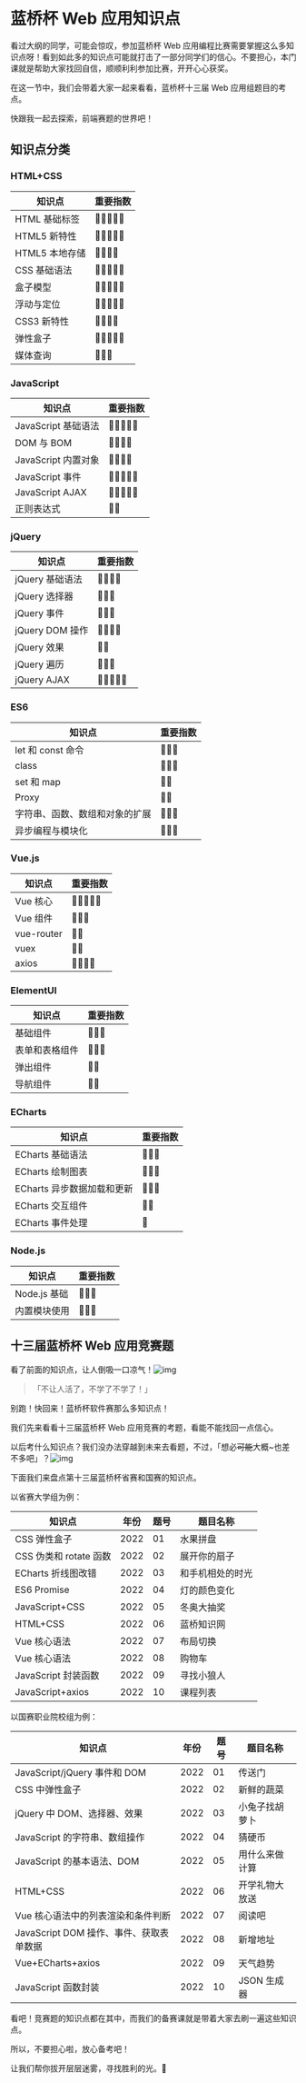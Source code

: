 # 蓝桥杯 Web 应用知识点

看过大纲的同学，可能会惊叹，参加蓝桥杯 Web 应用编程比赛需要掌握这么多知识点呀！看到如此多的知识点可能就打击了一部分同学们的信心。不要担心，本门课就是帮助大家找回自信，顺顺利利参加比赛，开开心心获奖。

在这一节中，我们会带着大家一起来看看，蓝桥杯十三届 Web 应用组题目的考点。

快跟我一起去探索，前端赛题的世界吧！

## 知识点分类

### HTML+CSS

| 知识点         | 重要指数 |
| -------------- | -------- |
| HTML 基础标签  | 🌟🌟🌟🌟🌟    |
| HTML5 新特性   | 🌟🌟🌟🌟🌟    |
| HTML5 本地存储 | 🌟🌟🌟🌟     |
| CSS 基础语法   | 🌟🌟🌟🌟🌟    |
| 盒子模型       | 🌟🌟🌟🌟🌟    |
| 浮动与定位     | 🌟🌟🌟🌟🌟    |
| CSS3 新特性    | 🌟🌟🌟🌟     |
| 弹性盒子       | 🌟🌟🌟🌟🌟    |
| 媒体查询       | 🌟🌟🌟      |

### JavaScript

| 知识点              | 重要指数 |
| ------------------- | -------- |
| JavaScript 基础语法 | 🌟🌟🌟🌟🌟    |
| DOM 与 BOM          | 🌟🌟🌟🌟     |
| JavaScript 内置对象 | 🌟🌟🌟🌟     |
| JavaScript 事件     | 🌟🌟🌟🌟🌟    |
| JavaScript AJAX     | 🌟🌟🌟🌟🌟    |
| 正则表达式          | 🌟🌟       |

### jQuery

| 知识点          | 重要指数 |
| --------------- | -------- |
| jQuery 基础语法 | 🌟🌟🌟🌟     |
| jQuery 选择器   | 🌟🌟🌟      |
| jQuery 事件     | 🌟🌟🌟      |
| jQuery DOM 操作 | 🌟🌟🌟🌟     |
| jQuery 效果     | 🌟🌟       |
| jQuery 遍历     | 🌟🌟🌟      |
| jQuery AJAX     | 🌟🌟🌟🌟🌟    |

### ES6

| 知识点                         | 重要指数 |
| ------------------------------ | -------- |
| let 和 const 命令              | 🌟🌟🌟      |
| class                          | 🌟🌟🌟      |
| set 和 map                     | 🌟🌟       |
| Proxy                          | 🌟🌟       |
| 字符串、函数、数组和对象的扩展 | 🌟🌟🌟      |
| 异步编程与模块化               | 🌟🌟🌟      |

### Vue.js

| 知识点     | 重要指数 |
| ---------- | -------- |
| Vue 核心   | 🌟🌟🌟🌟🌟    |
| Vue 组件   | 🌟🌟🌟      |
| vue-router | 🌟🌟       |
| vuex       | 🌟🌟       |
| axios      | 🌟🌟🌟🌟     |

### ElementUI

| 知识点         | 重要指数 |
| -------------- | -------- |
| 基础组件       | 🌟🌟🌟      |
| 表单和表格组件 | 🌟🌟🌟      |
| 弹出组件       | 🌟🌟       |
| 导航组件       | 🌟🌟       |

### ECharts

| 知识点                     | 重要指数 |
| -------------------------- | -------- |
| ECharts 基础语法           | 🌟🌟🌟      |
| ECharts 绘制图表           | 🌟🌟🌟      |
| ECharts 异步数据加载和更新 | 🌟🌟🌟      |
| ECharts 交互组件           | 🌟🌟       |
| ECharts 事件处理           | 🌟        |

### Node.js

| 知识点       | 重要指数 |
| ------------ | -------- |
| Node.js 基础 | 🌟🌟🌟      |
| 内置模块使用 | 🌟🌟🌟      |

## 十三届蓝桥杯 Web 应用竞赛题

看了前面的知识点，让人倒吸一口凉气！![img](https://static.shiyanlou.com/lanqiao/frontend/dist/img/blood.0f84883.png)

> 「不让人活了，不学了不学了！」

别跑！快回来！蓝桥杯软件赛那么多知识点！

我们先来看看十三届蓝桥杯 Web 应用竞赛的考题，看能不能找回一点信心。

以后考什么知识点？我们没办法穿越到未来去看题，不过，「想必~~可能~~大概~也差不多吧」？![img](https://static.shiyanlou.com/lanqiao/frontend/dist/img/white_eyes.cb5831a.png)

下面我们来盘点第十三届蓝桥杯省赛和国赛的知识点。

以省赛大学组为例：

| 知识点                 | 年份 | 题号 | 题目名称         |
| ---------------------- | ---- | ---- | ---------------- |
| CSS 弹性盒子           | 2022 | 01   | 水果拼盘         |
| CSS 伪类和 rotate 函数 | 2022 | 02   | 展开你的扇子     |
| ECharts 折线图改错     | 2022 | 03   | 和手机相处的时光 |
| ES6 Promise            | 2022 | 04   | 灯的颜色变化     |
| JavaScript+CSS         | 2022 | 05   | 冬奥大抽奖       |
| HTML+CSS               | 2022 | 06   | 蓝桥知识网       |
| Vue 核心语法           | 2022 | 07   | 布局切换         |
| Vue 核心语法           | 2022 | 08   | 购物车           |
| JavaScript 封装函数    | 2022 | 09   | 寻找小狼人       |
| JavaScript+axios       | 2022 | 10   | 课程列表         |

以国赛职业院校组为例：

| 知识点                                  | 年份 | 题号 | 题目名称       |
| --------------------------------------- | ---- | ---- | -------------- |
| JavaScript/jQuery 事件和 DOM            | 2022 | 01   | 传送门         |
| CSS 中弹性盒子                          | 2022 | 02   | 新鲜的蔬菜     |
| jQuery 中 DOM、选择器、效果             | 2022 | 03   | 小兔子找胡萝卜 |
| JavaScript 的字符串、数组操作           | 2022 | 04   | 猜硬币         |
| JavaScript 的基本语法、DOM              | 2022 | 05   | 用什么来做计算 |
| HTML+CSS                                | 2022 | 06   | 开学礼物大放送 |
| Vue 核心语法中的列表渲染和条件判断      | 2022 | 07   | 阅读吧         |
| JavaScript DOM 操作、事件、获取表单数据 | 2022 | 08   | 新增地址       |
| Vue+ECharts+axios                       | 2022 | 09   | 天气趋势       |
| JavaScript 函数封装                     | 2022 | 10   | JSON 生成器    |

看吧！竞赛题的知识点都在其中，而我们的备赛课就是带着大家去刷一遍这些知识点。

所以，不要担心啦，放心备考吧！

让我们帮你拔开层层迷雾，寻找胜利的光。🎉